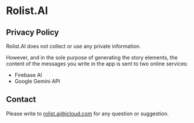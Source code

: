 # Rolist.AI

## Privacy Policy

Rolist.AI does not collect or use any private information.

However, and in the sole purpose of generating the story elements, the content of the messages you write in the app is sent to two online services:
- Firebase AI
- Google Gemini API

## Contact
Please write to [rolist.ai@icloud.com](mailto:rolist.ai@icloud.com) for any question or suggestion.
